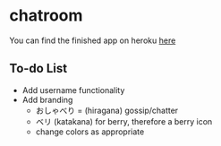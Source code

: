 # chatroom

You can find the finished app on heroku [here](https://oshyaberi.herokuapp.com/)

## To-do List

* Add username functionality
* Add branding
  * おしゃべり = (hiragana) gossip/chatter
  * ベリ (katakana) for berry, therefore a berry icon
  * change colors as appropriate
